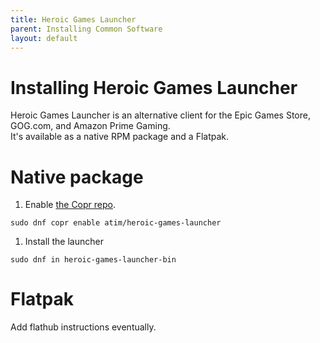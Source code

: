 ```yaml
---
title: Heroic Games Launcher
parent: Installing Common Software
layout: default
---
```

# Installing Heroic Games Launcher
Heroic Games Launcher is an alternative client for the Epic Games Store, GOG.com, and Amazon Prime Gaming.\
It's available as a native RPM package and a Flatpak.
# Native package
1. Enable [the Copr repo](https://copr.fedorainfracloud.org/coprs/atim/heroic-games-launcher/). 
```
sudo dnf copr enable atim/heroic-games-launcher
```
1. Install the launcher
```
sudo dnf in heroic-games-launcher-bin
```
# Flatpak
Add flathub instructions eventually.